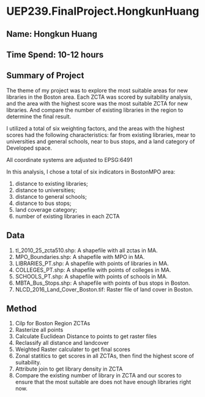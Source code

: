 # UEP239.FinalProject.HongkunHuang
## Name: Hongkun Huang
## Time Spend: 10-12 hours

## Summary of Project
The theme of my project was to explore the most suitable areas for new libraries in the Boston area. Each ZCTA was scored by suitability analysis, and the area with the highest score was the most suitable ZCTA for new libraries. And compare the number of existing libraries in the region to determine the final result.

I utilized a total of six weighting factors, and the areas with the highest scores had the following characteristics: far from existing libraries, mear to universities and general schools, near to bus stops, and a land category of Developed space. 

All coordinate systems are adjusted to EPSG:6491

In this analysis, I chose a total of six indicators in BostonMPO area: 
1. distance to existing libraries; 
2. distance to universities; 
3. distance to general schools; 
4. distance to bus stops; 
5. land coverage category; 
6. number of existing libraries in each ZCTA

## Data 
1. tl_2010_25_zcta510.shp: A shapefile with all zctas in MA. 
2. MPO_Boundaries.shp: A shapefile with MPO in MA.
3. LIBRARIES_PT.shp: A shapefile with points of libraries in MA.
4. COLLEGES_PT.shp: A shapefile with points of colleges in MA.
5. SCHOOLS_PT.shp: A shapefile with points of schools in MA.
6. MBTA_Bus_Stops.shp: A shapefile with points of bus stops in Boston.
7. NLCD_2016_Land_Cover_Boston.tif: Raster file of land cover in Boston.


## Method
1. Cilp for Boston Region ZCTAs
2. Rasterize all points
3. Calculate Euclidean Distance to points to get raster files
4. Reclassify all distance and landcover
5. Weighted Raster calculater to get final scores
6. Zonal statitics to get scores in all ZCTAs, then find the highest score of suitability.
7. Attribute join to get library density in ZCTA
8. Compare the existing number of library in ZCTA and our scores to ensure that the most suitable are does not have enough libraries right now.
